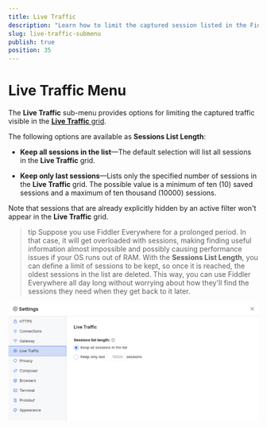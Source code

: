 ```yaml
---
title: Live Traffic 
description: "Learn how to limit the captured session listed in the Fiddler Everywhere web-debugging HTTP-proxy client."
slug: live-traffic-submenu
publish: true
position: 35
---
```


# Live Traffic Menu


The **Live Traffic** sub-menu provides options for limiting the captured traffic visible in the [**Live Traffic** grid](slug://web-sessions-list#live-traffic-grid).

The following options are available as **Sessions List Length**:

- **Keep all sessions in the list**&mdash;The default selection will list all sessions in the **Live Traffic** grid.

- **Keep only last <value> sessions**&mdash;Lists only the specified number of sessions in the **Live Traffic** grid. The possible value is a minimum of ten (10) saved sessions and a maximum of ten thousand (10000) sessions.

Note that sessions that are already explicitly hidden by an active filter won't appear in the **Live Traffic** grid.

>tip Suppose you use Fiddler Everywhere for a prolonged period. In that case, it will get overloaded with sessions, making finding useful information almost impossible and possibly causing performance issues if your OS runs out of RAM. With the **Sessions List Length**, you can define a limit of sessions to be kept, so once it is reached, the oldest sessions in the list are deleted. This way, you can use Fiddler Everywhere all day long without worrying about how they'll find the sessions they need when they get back to it later.

![The default "Live Traffic" settings](../../images/settings/settings-live-traffic.png)